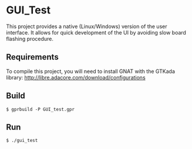 # GUI_Test

This project provides a native (Linux/Windows) version of the user interface.
It allows for quick development of the UI by avoiding slow board flashing
procedure.

## Requirements

To compile this project, you will need to install GNAT with the GTKada library:
http://libre.adacore.com/download/configurations

## Build

`$ gprbuild -P GUI_test.gpr`

## Run

`$ ./gui_test`

